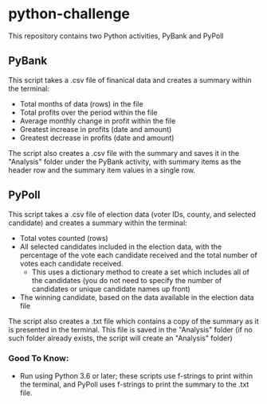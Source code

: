 # python-challenge
This repository contains two Python activities, PyBank and PyPoll

## PyBank
This script takes a .csv file of finanical data and creates a summary within the terminal:
- Total months of data (rows) in the file
- Total profits over the period within the file
- Average monthly change in profit within the file
- Greatest increase in profits (date and amount)
- Greatest decrease in profits (date and amount)

The script also creates a .csv file with the summary and saves it in the "Analysis" folder under the PyBank activity, with summary items as the header row and the summary item values in a single row.

## PyPoll
This script takes a .csv file of election data (voter IDs, county, and selected candidate) and creates a summary within the terminal:
- Total votes counted (rows)
- All selected candidates included in the election data, with the percentage of the vote each candidate received and the total number of votes each candidate received.
    - This uses a dictionary method to create a set which includes all of the candidates (you do not need to specify the number of candidates or unique candidate names up front)
- The winning candidate, based on the data available in the election data file

The script also creates a .txt file which contains a copy of the summary as it is presented in the terminal. This file is saved in the "Analysis" folder (if no such folder already exists, the script will create an "Analysis" folder)

### Good To Know:
- Run using Python 3.6 or later; these scripts use f-strings to print within the terminal, and PyPoll uses f-strings to print the summary to the .txt file.